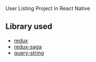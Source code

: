 User Listing Project in React Native

## Library used

* [redux](https://redux.js.org/)
* [redux-saga](https://redux-saga.js.org/)
* [query-string](https://github.com/sindresorhus/query-string)

